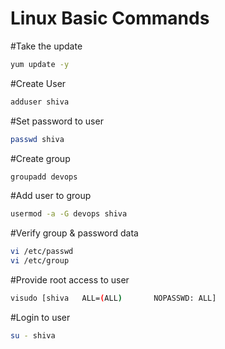 # Linux Basic Commands

#Take the update
```sh
yum update -y
```
#Create User
```sh
adduser shiva
```
#Set password to user
```sh
passwd shiva
```
#Create group
```sh 
groupadd devops
```
#Add user to group
```sh
usermod -a -G devops shiva
```
#Verify group & password data  
```sh
vi /etc/passwd
vi /etc/group
```
#Provide root access to user
```sh
visudo [shiva   ALL=(ALL)       NOPASSWD: ALL]
```
#Login to user
```sh
su - shiva
```
